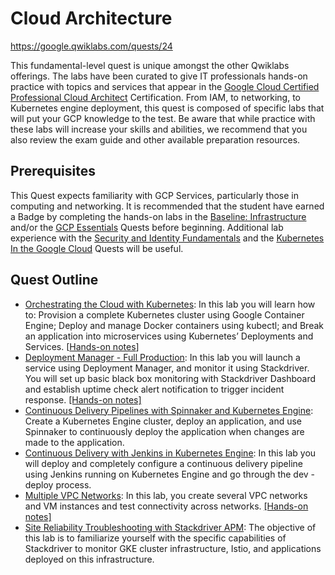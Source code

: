 # Cloud Architecture

https://google.qwiklabs.com/quests/24

This fundamental-level quest is unique amongst the other Qwiklabs offerings. The labs have been curated to give IT professionals hands-on practice with topics and services that appear in the [Google Cloud Certified Professional Cloud Architect](https://cloud.google.com/certification/cloud-architect) Certification. From IAM, to networking, to Kubernetes engine deployment, this quest is composed of specific labs that will put your GCP knowledge to the test. Be aware that while practice with these labs will increase your skills and abilities, we recommend that you also review the exam guide and other available preparation resources.


## Prerequisites

This Quest expects familiarity with GCP Services, particularly those in computing and networking. It is recommended that the student have earned a Badge by completing the hands-on labs in the [Baseline: Infrastructure](https://google.qwiklabs.com/quests/33) and/or the [GCP Essentials](https://google.qwiklabs.com/quests/23) Quests before beginning. Additional lab experience with the [Security and Identity Fundamentals](https://google.qwiklabs.com/quests/40) and the [Kubernetes In the Google Cloud](https://google.qwiklabs.com/quests/29) Quests will be useful.

## Quest Outline

* [Orchestrating the Cloud with Kubernetes](https://google.qwiklabs.com/focuses/557?parent=catalog): In this lab you will learn how to: Provision a complete Kubernetes cluster using Google Container Engine; Deploy and manage Docker containers using kubectl; and Break an application into microservices using Kubernetes’ Deployments and Services. [[Hands-on notes](./Orchestrating_the_Cloud_with_Kubernetes.md)]
* [Deployment Manager - Full Production](https://google.qwiklabs.com/focuses/981?parent=catalog): In this lab you will launch a service using Deployment Manager, and monitor it using Stackdriver. You will set up basic black box monitoring with Stackdriver Dashboard and establish uptime check alert notification to trigger incident response. [[Hands-on notes]](./Deployment_Manager_-_Full_Production.md)
* [Continuous Delivery Pipelines with Spinnaker and Kubernetes Engine](https://google.qwiklabs.com/focuses/552?parent=catalog): Create a Kubernetes Engine cluster, deploy an application, and use Spinnaker to continuously deploy the application when changes are made to the application.
* [Continuous Delivery with Jenkins in Kubernetes Engine](https://google.qwiklabs.com/quests/24): In this lab you will deploy and completely configure a continuous delivery pipeline using Jenkins running on Kubernetes Engine and go through the dev - deploy process.
* [Multiple VPC Networks](https://google.qwiklabs.com/focuses/1230?parent=catalog): In this lab, you create several VPC networks and VM instances and test connectivity across networks. [[Hands-on notes]](./Multiple_VPC_Networks.md)
* [Site Reliability Troubleshooting with Stackdriver APM](https://google.qwiklabs.com/focuses/4186?parent=catalog): The objective of this lab is to familiarize yourself with the specific capabilities of Stackdriver to monitor GKE cluster infrastructure, Istio, and applications deployed on this infrastructure.